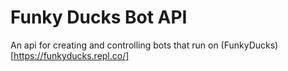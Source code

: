 # Funky Ducks Bot API

An api for creating and controlling bots that run on (FunkyDucks)[https://funkyducks.repl.co/]
